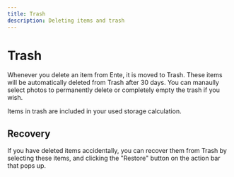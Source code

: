 ```yaml
---
title: Trash
description: Deleting items and trash
---
```


# Trash

Whenever you delete an item from Ente, it is moved to Trash. These items will be
automatically deleted from Trash after 30 days. You can manaully select photos
to permanently delete or completely empty the trash if you wish.

Items in trash are included in your used storage calculation.

## Recovery

If you have deleted items accidentally, you can recover them from Trash by
selecting these items, and clicking the "Restore" button on the action bar that
pops up.
